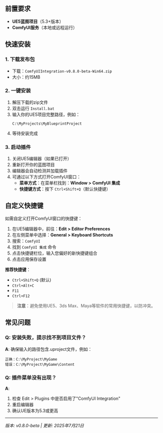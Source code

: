 ## 前置要求

- **UE5蓝图项目**（5.3+版本）
- **ComfyUI服务**（本地或远程运行）

## 快速安装

### 1. 下载发布包
- 下载：`ComfyUIIntegration-v0.8.0-beta-Win64.zip`
- 大小：约15MB

### 2. 一键安装
1. 解压下载的zip文件
2. 双击运行 `Install.bat`
3. 输入你的UE5项目完整路径，例如：
   ```
   C:\MyProjects\MyBlueprintProject
   ```
4. 等待安装完成

### 3. 启动插件
1. 关闭UE5编辑器（如果已打开）
2. 重新打开你的蓝图项目
3. 编辑器会自动检测并加载插件
4. 可通过以下方式打开ComfyUI窗口：
   - **菜单方式**：在菜单栏找到：**Window > ComfyUI 集成**
   - **快捷键方式**：按下 `Ctrl+Shift+Q`（默认快捷键）

## 自定义快捷键

如需自定义打开ComfyUI窗口的快捷键：

1. 在UE5编辑器中，前往：**Edit > Editor Preferences**
2. 在左侧菜单中选择：**General > Keyboard Shortcuts** 
3. 搜索：`ComfyUI`
4. 找到 `ComfyUI 集成` 命令
5. 点击快捷键栏位，输入您偏好的新快捷键组合
6. 点击应用保存设置

**推荐快捷键**：
- `Ctrl+Shift+Q` (默认)
- `Ctrl+Alt+C` 
- `F11`
- `Ctrl+F12`

> **注意**：避免使用UE5、3ds Max、Maya等软件的常用快捷键，以防冲突。

## 常见问题

### Q: 安装失败，提示找不到项目文件？
**A**: 确保输入的路径包含.uproject文件，例如：
```
正确：C:\MyProject\MyGame
错误：C:\MyProject\MyGame\Content
```

### Q: 插件菜单没有出现？
**A**: 
1. 检查 Edit > Plugins 中是否启用了"ComfyUI Integration"
2. 重启编辑器
3. 确认UE版本为5.3或更高

---

*版本: v0.8.0-beta | 更新: 2025年7月21日*
